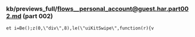 ### kb/previews_full/flows__personal_account@guest.har.part002.md (part 002)

```md
et i=Be();z(0,\"div\",8),le(\"uiKitSwipe\",function(r){v
```

```
